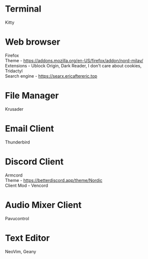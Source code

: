 # Terminal
Kitty

# Web browser
Firefox  
Theme - https://addons.mozilla.org/en-US/firefox/addon/nord-milav/  
Extensions - Ublock Origin, Dark Reader, I don't care about cookies, Tridactyl  
Search engine - https://searx.ericaftereric.top

# File Manager 
Krusader

# Email Client
Thunderbird

# Discord Client
Armcord  
Theme - https://betterdiscord.app/theme/Nordic  
Client Mod - Vencord

# Audio Mixer Client
Pavucontrol

# Text Editor
NeoVim, Geany
